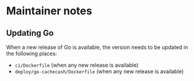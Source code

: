 # Maintainer notes

## Updating Go

When a new release of Go is available, the version needs to be updated in the following places:

  - `ci/Dockerfile` (when any new release is available)
  - `deploy/go-cachecash/Dockerfile` (when any new release is available)
